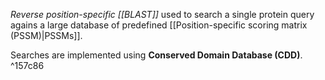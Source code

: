 *Reverse position-specific [[BLAST]]* used to search a single protein query agains a large database of predefined [[Position-specific scoring matrix (PSSM)|PSSMs]].

Searches are implemented using **Conserved Domain Database (CDD)**. ^157c86